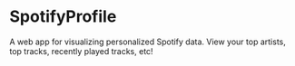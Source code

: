 # SpotifyProfile
A web app for visualizing personalized Spotify data. View your top artists, top tracks, recently played tracks, etc!
